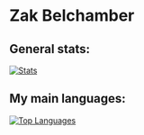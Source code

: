 # Zak Belchamber

## General stats:
[![Stats](https://github-readme-stats.vercel.app/api?username=zakbelchamber&show_icons=true&count_private=true&include_all_commits=true&theme=react)](https://github.com/zakbelchamber?tab=repositories)

## My main languages:
[![Top Languages](https://github-readme-stats.vercel.app/api/top-langs/?username=zakbelchamber&layout=compact&langs_count=3&theme=react)](https://github.com/zakbelchamber?tab=repositories)
